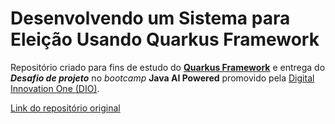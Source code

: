 # Desenvolvendo um Sistema para Eleição Usando Quarkus Framework

Repositório criado para fins de estudo do [**Quarkus Framework**](https://pt.quarkus.io/) e entrega do **_Desafio de projeto_** no _bootcamp_ **Java AI Powered** promovido pela [Digital Innovation One (DIO)](https://www.dio.me/).

[Link do repositório original](https://github.com/thpoiani/lab-quarkus)